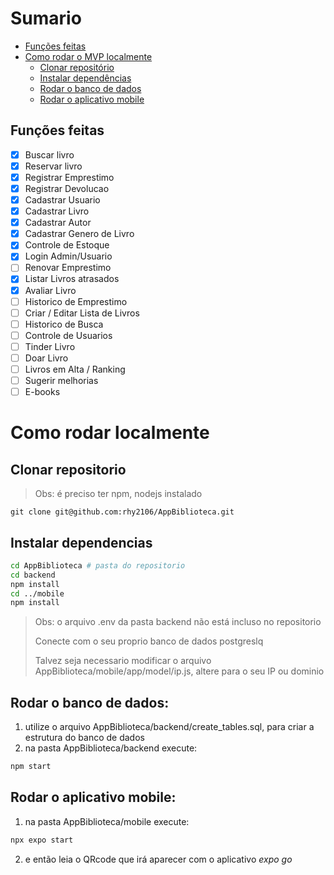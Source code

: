 # Sumario
- [Funções feitas](#funções-feitas)
- [Como rodar o MVP localmente](#como-rodar-localmente)
  - [Clonar repositório](#clonar-repositório)
  - [Instalar dependências](#instalar-dependências)
  - [Rodar o banco de dados](#rodar-o-banco-de-dados)
  - [Rodar o aplicativo mobile](#rodar-o-aplicativo-mobile)
## Funções feitas
- [X] Buscar livro
- [X] Reservar livro
- [X] Registrar Emprestimo
- [X] Registrar Devolucao
- [X] Cadastrar Usuario
- [X] Cadastrar Livro
- [X] Cadastrar Autor
- [X] Cadastrar Genero de Livro
- [X] Controle de Estoque
- [X] Login Admin/Usuario
- [ ] Renovar Emprestimo
- [X] Listar Livros atrasados
- [X] Avaliar Livro
- [ ] Historico de Emprestimo
- [ ] Criar / Editar Lista de Livros
- [ ] Historico de Busca
- [ ] Controle de Usuarios
- [ ] Tinder Livro
- [ ] Doar Livro
- [ ] Livros em Alta / Ranking
- [ ] Sugerir melhorias
- [ ] E-books

# Como rodar localmente
## Clonar repositorio
> Obs: é preciso ter npm, nodejs instalado
```
git clone git@github.com:rhy2106/AppBiblioteca.git
```
## Instalar dependencias
```bash
cd AppBiblioteca # pasta do repositorio
cd backend 
npm install
cd ../mobile
npm install
```
> Obs: o arquivo .env da pasta backend não está incluso no repositorio
>
> Conecte com o seu proprio banco de dados postgreslq
>
> Talvez seja necessario modificar o arquivo AppBiblioteca/mobile/app/model/ip.js, altere para o seu IP ou dominio

## Rodar o banco de dados:
1. utilize o arquivo AppBiblioteca/backend/create_tables.sql, para criar a estrutura do banco de dados
2. na pasta AppBiblioteca/backend execute:
```bash
npm start
```

## Rodar o aplicativo mobile:
1. na pasta AppBiblioteca/mobile execute:
```bash
npx expo start
```
2. e então leia o QRcode que irá aparecer com o aplicativo *expo go*

